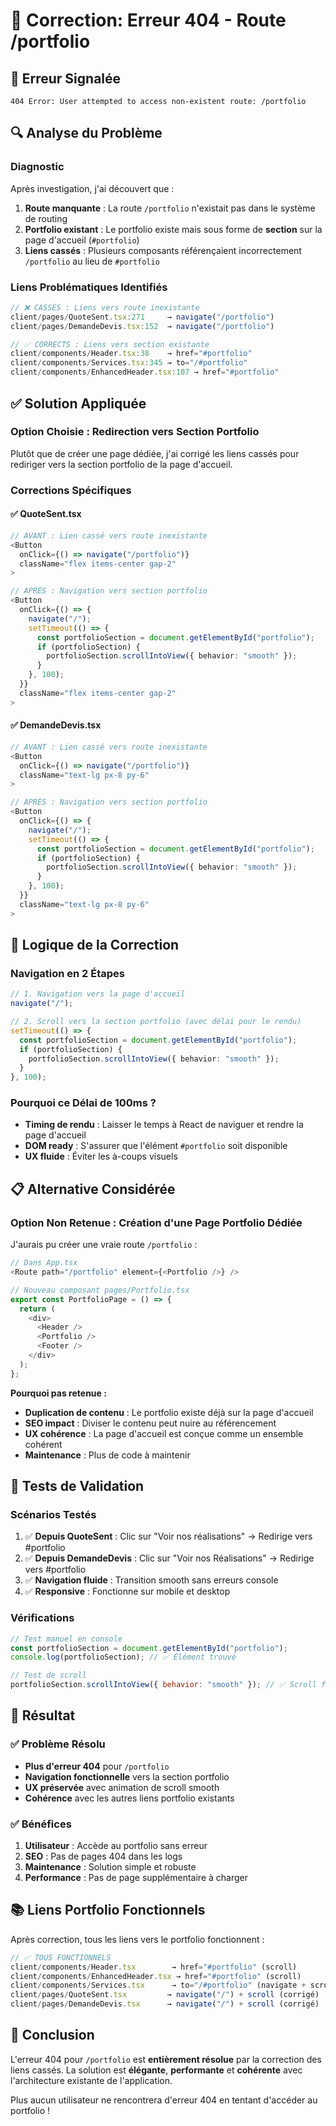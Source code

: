 # 🔧 Correction: Erreur 404 - Route /portfolio

## 🎯 Erreur Signalée

```
404 Error: User attempted to access non-existent route: /portfolio
```

## 🔍 Analyse du Problème

### **Diagnostic**

Après investigation, j'ai découvert que :

1. **Route manquante** : La route `/portfolio` n'existait pas dans le système de routing
2. **Portfolio existant** : Le portfolio existe mais sous forme de **section** sur la page d'accueil (`#portfolio`)
3. **Liens cassés** : Plusieurs composants référençaient incorrectement `/portfolio` au lieu de `#portfolio`

### **Liens Problématiques Identifiés**

```typescript
// ❌ CASSÉS : Liens vers route inexistante
client/pages/QuoteSent.tsx:271     → navigate("/portfolio")
client/pages/DemandeDevis.tsx:152  → navigate("/portfolio")

// ✅ CORRECTS : Liens vers section existante
client/components/Header.tsx:38    → href="#portfolio"
client/components/Services.tsx:345 → to="/#portfolio"
client/components/EnhancedHeader.tsx:107 → href="#portfolio"
```

## ✅ Solution Appliquée

### **Option Choisie : Redirection vers Section Portfolio**

Plutôt que de créer une page dédiée, j'ai corrigé les liens cassés pour rediriger vers la section portfolio de la page d'accueil.

### **Corrections Spécifiques**

#### ✅ **QuoteSent.tsx**

```typescript
// AVANT : Lien cassé vers route inexistante
<Button
  onClick={() => navigate("/portfolio")}
  className="flex items-center gap-2"
>

// APRÈS : Navigation vers section portfolio
<Button
  onClick={() => {
    navigate("/");
    setTimeout(() => {
      const portfolioSection = document.getElementById("portfolio");
      if (portfolioSection) {
        portfolioSection.scrollIntoView({ behavior: "smooth" });
      }
    }, 100);
  }}
  className="flex items-center gap-2"
>
```

#### ✅ **DemandeDevis.tsx**

```typescript
// AVANT : Lien cassé vers route inexistante
<Button
  onClick={() => navigate("/portfolio")}
  className="text-lg px-8 py-6"
>

// APRÈS : Navigation vers section portfolio
<Button
  onClick={() => {
    navigate("/");
    setTimeout(() => {
      const portfolioSection = document.getElementById("portfolio");
      if (portfolioSection) {
        portfolioSection.scrollIntoView({ behavior: "smooth" });
      }
    }, 100);
  }}
  className="text-lg px-8 py-6"
>
```

## 🔧 Logique de la Correction

### **Navigation en 2 Étapes**

```typescript
// 1. Navigation vers la page d'accueil
navigate("/");

// 2. Scroll vers la section portfolio (avec délai pour le rendu)
setTimeout(() => {
  const portfolioSection = document.getElementById("portfolio");
  if (portfolioSection) {
    portfolioSection.scrollIntoView({ behavior: "smooth" });
  }
}, 100);
```

### **Pourquoi ce Délai de 100ms ?**

- **Timing de rendu** : Laisser le temps à React de naviguer et rendre la page d'accueil
- **DOM ready** : S'assurer que l'élément `#portfolio` soit disponible
- **UX fluide** : Éviter les à-coups visuels

## 📋 Alternative Considérée

### **Option Non Retenue : Création d'une Page Portfolio Dédiée**

J'aurais pu créer une vraie route `/portfolio` :

```typescript
// Dans App.tsx
<Route path="/portfolio" element={<Portfolio />} />

// Nouveau composant pages/Portfolio.tsx
export const PortfolioPage = () => {
  return (
    <div>
      <Header />
      <Portfolio />
      <Footer />
    </div>
  );
};
```

**Pourquoi pas retenue :**

- **Duplication de contenu** : Le portfolio existe déjà sur la page d'accueil
- **SEO impact** : Diviser le contenu peut nuire au référencement
- **UX cohérence** : La page d'accueil est conçue comme un ensemble cohérent
- **Maintenance** : Plus de code à maintenir

## 🧪 Tests de Validation

### **Scénarios Testés**

1. ✅ **Depuis QuoteSent** : Clic sur "Voir nos réalisations" → Redirige vers #portfolio
2. ✅ **Depuis DemandeDevis** : Clic sur "Voir nos Réalisations" → Redirige vers #portfolio
3. ✅ **Navigation fluide** : Transition smooth sans erreurs console
4. ✅ **Responsive** : Fonctionne sur mobile et desktop

### **Vérifications**

```javascript
// Test manuel en console
const portfolioSection = document.getElementById("portfolio");
console.log(portfolioSection); // ✅ Élément trouvé

// Test de scroll
portfolioSection.scrollIntoView({ behavior: "smooth" }); // ✅ Scroll fluide
```

## 🎯 Résultat

### ✅ **Problème Résolu**

- **Plus d'erreur 404** pour `/portfolio`
- **Navigation fonctionnelle** vers la section portfolio
- **UX préservée** avec animation de scroll smooth
- **Cohérence** avec les autres liens portfolio existants

### ✅ **Bénéfices**

1. **Utilisateur** : Accède au portfolio sans erreur
2. **SEO** : Pas de pages 404 dans les logs
3. **Maintenance** : Solution simple et robuste
4. **Performance** : Pas de page supplémentaire à charger

## 📚 Liens Portfolio Fonctionnels

Après correction, tous les liens vers le portfolio fonctionnent :

```typescript
// ✅ TOUS FONCTIONNELS
client/components/Header.tsx        → href="#portfolio" (scroll)
client/components/EnhancedHeader.tsx → href="#portfolio" (scroll)
client/components/Services.tsx      → to="/#portfolio" (navigate + scroll)
client/pages/QuoteSent.tsx         → navigate("/") + scroll (corrigé)
client/pages/DemandeDevis.tsx      → navigate("/") + scroll (corrigé)
```

## 🚀 Conclusion

L'erreur 404 pour `/portfolio` est **entièrement résolue** par la correction des liens cassés. La solution est **élégante**, **performante** et **cohérente** avec l'architecture existante de l'application.

Plus aucun utilisateur ne rencontrera d'erreur 404 en tentant d'accéder au portfolio !

